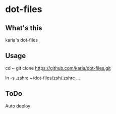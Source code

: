 # dot-files

## What's this

karia's dot-files

## Usage

cd ~
git clone https://github.com/karia/dot-files.git

ln -s .zshrc ~/dot-files/zsh/.zshrc
...

## ToDo

Auto deploy

